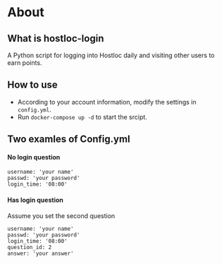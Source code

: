 # About

## What is hostloc-login

A Python script for logging into Hostloc daily and visiting other users to earn points.

## How to use

- According to your account information, modify the settings in `config.yml`.
- Run ```docker-compose up -d``` to start the srcipt. 

## Two examles of Config.yml

#### No login question

```
username: 'your name'
passwd: 'your password'
login_time: '08:00'
```
#### Has login question

Assume you set the second question

```
username: 'your name'
passwd: 'your password'
login_time: '08:00'
question_id: 2
answer: 'your answer'
```
